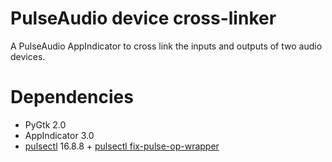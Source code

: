 PulseAudio device cross-linker
==============================

A PulseAudio AppIndicator to cross link the inputs and outputs of two audio
devices.

Dependencies
============

 - PyGtk 2.0
 - AppIndicator 3.0
 - [pulsectl] 16.8.8 + [pulsectl fix-pulse-op-wrapper]

[pulsectl]:                      https://pypi.python.org/pypi/pulsectl
[pulsectl fix-pulse-op-wrapper]: https://github.com/mk-fg/python-pulse-control/pull/9
